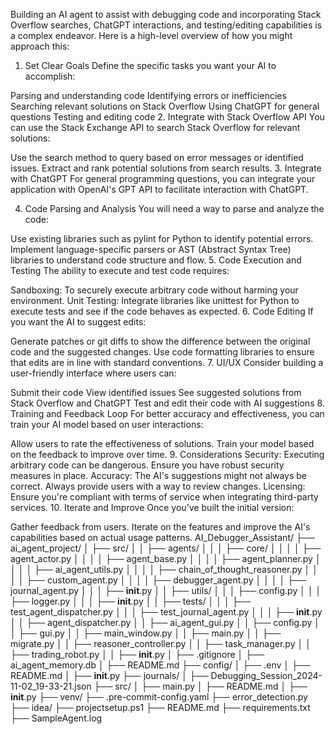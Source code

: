 Building an AI agent to assist with debugging code and incorporating Stack Overflow searches, ChatGPT interactions, and testing/editing capabilities is a complex endeavor. Here is a high-level overview of how you might approach this:

1. Set Clear Goals
Define the specific tasks you want your AI to accomplish:

Parsing and understanding code
Identifying errors or inefficiencies
Searching relevant solutions on Stack Overflow
Using ChatGPT for general questions
Testing and editing code
2. Integrate with Stack Overflow API
You can use the Stack Exchange API to search Stack Overflow for relevant solutions:

Use the search method to query based on error messages or identified issues.
Extract and rank potential solutions from search results.
3. Integrate with ChatGPT
For general programming questions, you can integrate your application with OpenAI's GPT API to facilitate interaction with ChatGPT.

4. Code Parsing and Analysis
You will need a way to parse and analyze the code:

Use existing libraries such as pylint for Python to identify potential errors.
Implement language-specific parsers or AST (Abstract Syntax Tree) libraries to understand code structure and flow.
5. Code Execution and Testing
The ability to execute and test code requires:

Sandboxing: To securely execute arbitrary code without harming your environment.
Unit Testing: Integrate libraries like unittest for Python to execute tests and see if the code behaves as expected.
6. Code Editing
If you want the AI to suggest edits:

Generate patches or git diffs to show the difference between the original code and the suggested changes.
Use code formatting libraries to ensure that edits are in line with standard conventions.
7. UI/UX
Consider building a user-friendly interface where users can:

Submit their code
View identified issues
See suggested solutions from Stack Overflow and ChatGPT
Test and edit their code with AI suggestions
8. Training and Feedback Loop
For better accuracy and effectiveness, you can train your AI model based on user interactions:

Allow users to rate the effectiveness of solutions.
Train your model based on the feedback to improve over time.
9. Considerations
Security: Executing arbitrary code can be dangerous. Ensure you have robust security measures in place.
Accuracy: The AI's suggestions might not always be correct. Always provide users with a way to review changes.
Licensing: Ensure you're compliant with terms of service when integrating third-party services.
10. Iterate and Improve
Once you've built the initial version:

Gather feedback from users.
Iterate on the features and improve the AI's capabilities based on actual usage patterns.
AI_Debugger_Assistant/
├── ai_agent_project/
│   ├── src/
│   │   ├── agents/
│   │   │   ├── core/
│   │   │   │   ├── agent_actor.py
│   │   │   │   ├── agent_base.py
│   │   │   │   ├── agent_planner.py
│   │   │   │   ├── ai_agent_utils.py
│   │   │   │   ├── chain_of_thought_reasoner.py
│   │   │   │   ├── custom_agent.py
│   │   │   │   ├── debugger_agent.py
│   │   │   │   ├── journal_agent.py
│   │   │   ├── __init__.py
│   │   ├── utils/
│   │   │   ├── config.py
│   │   │   ├── logger.py
│   │   │   ├── __init__.py
│   │   ├── tests/
│   │   │   ├── test_agent_dispatcher.py
│   │   │   ├── test_journal_agent.py
│   │   │   ├── __init__.py
│   │   ├── agent_dispatcher.py
│   │   ├── ai_agent_gui.py
│   │   ├── config.py
│   │   ├── gui.py
│   │   ├── main_window.py
│   │   ├── main.py
│   │   ├── migrate.py
│   │   ├── reasoner_controller.py
│   │   ├── task_manager.py
│   │   ├── trading_robot.py
│   │   ├── __init__.py
│   ├── .gitignore
│   ├── ai_agent_memory.db
│   ├── README.md
├── config/
│   ├── .env
│   ├── README.md
│   ├── __init__.py
├── journals/
│   ├── Debugging_Session_2024-11-02_19-33-21.json
├── src/
│   ├── main.py
│   ├── README.md
│   ├── __init__.py
├── venv/
├── .pre-commit-config.yaml
├── error_detection.py
├── idea/
├── projectsetup.ps1
├── README.md
├── requirements.txt
├── SampleAgent.log
